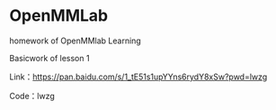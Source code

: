 # OpenMMLab
homework of OpenMMlab Learning

Basicwork of lesson 1

Link：https://pan.baidu.com/s/1_tE51s1upYYns6rydY8xSw?pwd=lwzg

Code：lwzg 
